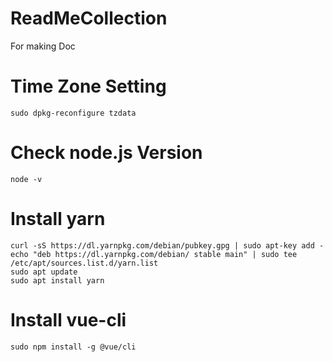 # ReadMeCollection
For making Doc

# Time Zone Setting
```make
sudo dpkg-reconfigure tzdata  
```

# Check node.js Version
```make
node -v
```

# Install yarn
```make
curl -sS https://dl.yarnpkg.com/debian/pubkey.gpg | sudo apt-key add -
echo "deb https://dl.yarnpkg.com/debian/ stable main" | sudo tee /etc/apt/sources.list.d/yarn.list  
sudo apt update  
sudo apt install yarn  
```

# Install vue-cli
```make
sudo npm install -g @vue/cli
```

